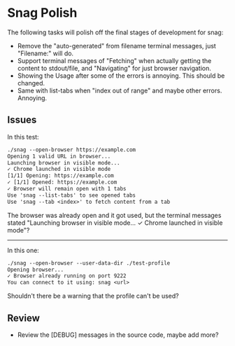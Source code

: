 # Snag Polish

The following tasks will polish off the final stages of development for snag:

- Remove the "auto-generated" from filename terminal messages, just "Filename:" will do.
- Support terminal messages of "Fetching" when actually getting the content to stdout/file, and "Navigating" for just browser navigation.
- Showing the Usage after some of the errors is annoying. This should be changed.
- Same with list-tabs when "index out of range" and maybe other errors. Annoying.

## Issues

In this test:

```txt
./snag --open-browser https://example.com
Opening 1 valid URL in browser...
Launching browser in visible mode...
✓ Chrome launched in visible mode
[1/1] Opening: https://example.com
✓ [1/1] Opened: https://example.com
✓ Browser will remain open with 1 tabs
Use 'snag --list-tabs' to see opened tabs
Use 'snag --tab <index>' to fetch content from a tab
```

The browser was already open and it got used, but the terminal messages stated "Launching browser in visible mode... ✓ Chrome launched in visible mode"?

---

In this one:

```txt
./snag --open-browser --user-data-dir ./test-profile
Opening browser...
✓ Browser already running on port 9222
You can connect to it using: snag <url>
```

Shouldn't there be a warning that the profile can't be used?

## Review

- Review the [DEBUG] messages in the source code, maybe add more?
